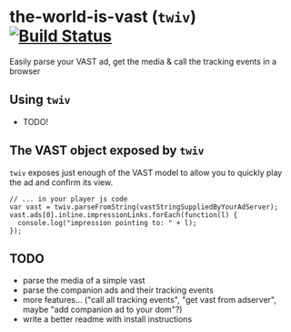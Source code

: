 # the-world-is-vast (`twiv`)[![Build Status](https://travis-ci.org/gbranchaudrubenovitch/the-world-is-vast.svg?branch=master)](https://travis-ci.org/gbranchaudrubenovitch/the-world-is-vast)
Easily parse your VAST ad, get the media & call the tracking events in a browser

## Using `twiv`
* TODO!

## The VAST object exposed by `twiv`
`twiv` exposes just enough of the VAST model to allow you to quickly play the ad and confirm its view.

    // ... in your player js code
    var vast = twiv.parseFromString(vastStringSuppliedByYourAdServer);
    vast.ads[0].inline.impressionLinks.forEach(function(l) {
      console.log("impression pointing to: " + l);
    });

## TODO
* parse the media of a simple vast
* parse the companion ads and their tracking events
* more features... ("call all tracking events", "get vast from adserver", maybe "add companion ad to your dom"?)
* write a better readme with install instructions
